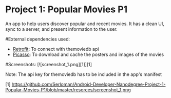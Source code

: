 # Project 1: Popular Movies P1
An app to help users discover popular and recent movies. It has a clean UI, sync to a server, and present information to the user.

#External dependencies used:
- [Retrofit](http://square.github.io/retrofit/): To connect with themoviedb api
- [Picasso](http://square.github.io/picasso/): To download and cache the posters and images of the movies

#Screenshots:
[![screenshot_1.png][1]][1]

Note:
The api key for themoviedb has to be included in the app's manifest

[1] https://github.com/Serloman/Android-Developer-Nanodegree-Project-1-Popular-Movies-P1/blob/master/resorces/screenshot_1.png
